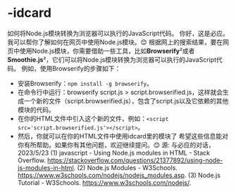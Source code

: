 # -idcard
如何将Node.js模块转换为浏览器可以执行的JavaScript代码。
你好，这是必应。我可以帮你了解如何在网页中使用Node.js模块。😊
根据网上的搜索结果，要在网页中使用Node.js模块，你需要借助一些工具，比如**Browserify**²或者**Smoothie.js**²，它们可以将Node.js模块转换为浏览器可以执行的JavaScript代码。
例如，使用Browserify的步骤如下：
- 安装Browserify：`npm install -g browserify`。
- 在命令行中运行：browserify script.js > script.browserified.js，这样就会生成一个新的文件（script.browserified.js），包含了script.js以及它依赖的其他模块的代码。
- 在你的HTML文件中引入这个新的文件，例如：`<script src='script.browserified.js'></script>`。
- 然后，你就可以在你的HTML文件中使用idcard里的模块了
希望这些信息能对你有所帮助。如果你有其他问题，欢迎继续提问。😊
源: 与必应的对话， 2023/5/23
(1) javascript - Using Node.js modules in HTML - Stack Overflow. https://stackoverflow.com/questions/21377892/using-node-js-modules-in-html.
(2) Node.js Modules - W3Schools. https://www.w3schools.com/nodejs/nodejs_modules.asp.
(3) Node.js Tutorial - W3Schools. https://www.w3schools.com/nodejs/.
